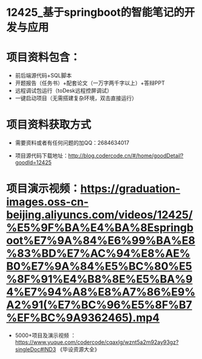 #   12425_基于springboot的智能笔记的开发与应用

#   项目资料包含：
*    前后端源代码+SQL脚本
*    开题报告（任务书）+配套论文（一万字两千字以上）+答辩PPT
*   远程调试包运行（toDesk远程控屏调试）
*   一键启动项目（无需搭建复杂环境，双击直接运行）


#   项目资料获取方式
*   需要资料或者有任何问题的加QQ：2684634017

*   项目源代码下载地址：http://blog.codercode.cn/#/home/goodDetail?goodId=12425

#  项目演示视频：https://graduation-images.oss-cn-beijing.aliyuncs.com/videos/12425/%E5%9F%BA%E4%BA%8Espringboot%E7%9A%84%E6%99%BA%E8%83%BD%E7%AC%94%E8%AE%B0%E7%9A%84%E5%BC%80%E5%8F%91%E4%B8%8E%E5%BA%94%E7%94%A8%E8%A7%86%E9%A2%91(%E7%BC%96%E5%8F%B7%EF%BC%9A9362465).mp4

*  5000+项目及演示视频 ：https://www.yuque.com/codercode/cqaxlg/wznt5a2m92ay93gz?singleDoc#lND3 《毕设资源大全》
